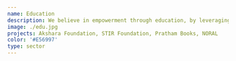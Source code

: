 ```yaml
---
name: Education
description: We believe in empowerment through education, by leveraging open data and open source technologies to ensure every child has equitable access to quality education.
image: ./edu.jpg
projects: Akshara Foundation, STIR Foundation, Pratham Books, NORAL
color: '#E56997'
type: sector
---
```


